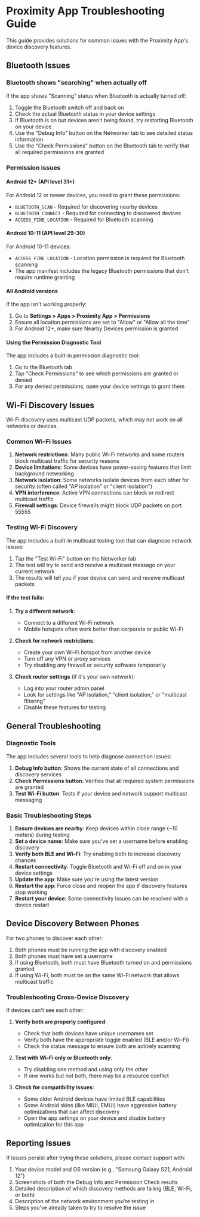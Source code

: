 # Proximity App Troubleshooting Guide

This guide provides solutions for common issues with the Proximity App's device discovery features.

## Bluetooth Issues

### Bluetooth shows "searching" when actually off

If the app shows "Scanning" status when Bluetooth is actually turned off:

1. Toggle the Bluetooth switch off and back on
2. Check the actual Bluetooth status in your device settings
3. If Bluetooth is on but devices aren't being found, try restarting Bluetooth on your device
4. Use the "Debug Info" button on the Networker tab to see detailed status information
5. Use the "Check Permissions" button on the Bluetooth tab to verify that all required permissions are granted

### Permission issues

#### Android 12+ (API level 31+)
For Android 12 or newer devices, you need to grant these permissions:
- `BLUETOOTH_SCAN` - Required for discovering nearby devices
- `BLUETOOTH_CONNECT` - Required for connecting to discovered devices
- `ACCESS_FINE_LOCATION` - Required for Bluetooth scanning

#### Android 10-11 (API level 29-30) 
For Android 10-11 devices:
- `ACCESS_FINE_LOCATION` - Location permission is required for Bluetooth scanning
- The app manifest includes the legacy Bluetooth permissions that don't require runtime granting

#### All Android versions
If the app isn't working properly:

1. Go to **Settings > Apps > Proximity App > Permissions**
2. Ensure all location permissions are set to "Allow" or "Allow all the time" 
3. For Android 12+, make sure Nearby Devices permission is granted

#### Using the Permission Diagnostic Tool
The app includes a built-in permission diagnostic tool:

1. Go to the Bluetooth tab
2. Tap "Check Permissions" to see which permissions are granted or denied
3. For any denied permissions, open your device settings to grant them

## Wi-Fi Discovery Issues

Wi-Fi discovery uses multicast UDP packets, which may not work on all networks or devices.

### Common Wi-Fi Issues

1. **Network restrictions**: Many public Wi-Fi networks and some routers block multicast traffic for security reasons
2. **Device limitations**: Some devices have power-saving features that limit background networking
3. **Network isolation**: Some networks isolate devices from each other for security (often called "AP isolation" or "client isolation")
4. **VPN interference**: Active VPN connections can block or redirect multicast traffic
5. **Firewall settings**: Device firewalls might block UDP packets on port 55555

### Testing Wi-Fi Discovery

The app includes a built-in multicast testing tool that can diagnose network issues:

1. Tap the "Test Wi-Fi" button on the Networker tab
2. The test will try to send and receive a multicast message on your current network
3. The results will tell you if your device can send and receive multicast packets

#### If the test fails:

1. **Try a different network**: 
   - Connect to a different Wi-Fi network
   - Mobile hotspots often work better than corporate or public Wi-Fi

2. **Check for network restrictions**:
   - Create your own Wi-Fi hotspot from another device
   - Turn off any VPN or proxy services
   - Try disabling any firewall or security software temporarily

3. **Check router settings** (if it's your own network):
   - Log into your router admin panel
   - Look for settings like "AP isolation," "client isolation," or "multicast filtering"
   - Disable these features for testing

## General Troubleshooting

### Diagnostic Tools

The app includes several tools to help diagnose connection issues:

1. **Debug Info button**: Shows the current state of all connections and discovery services
2. **Check Permissions button**: Verifies that all required system permissions are granted
3. **Test Wi-Fi button**: Tests if your device and network support multicast messaging

### Basic Troubleshooting Steps

1. **Ensure devices are nearby**: Keep devices within close range (~10 meters) during testing
2. **Set a device name**: Make sure you've set a username before enabling discovery
3. **Verify both BLE and Wi-Fi**: Try enabling both to increase discovery chances
4. **Restart connectivity**: Toggle Bluetooth and Wi-Fi off and on in your device settings
5. **Update the app**: Make sure you're using the latest version
6. **Restart the app**: Force close and reopen the app if discovery features stop working
7. **Restart your device**: Some connectivity issues can be resolved with a device restart

## Device Discovery Between Phones

For two phones to discover each other:

1. Both phones must be running the app with discovery enabled
2. Both phones must have set a username
3. If using Bluetooth, both must have Bluetooth turned on and permissions granted
4. If using Wi-Fi, both must be on the same Wi-Fi network that allows multicast traffic

### Troubleshooting Cross-Device Discovery

If devices can't see each other:

1. **Verify both are properly configured**:
   - Check that both devices have unique usernames set
   - Verify both have the appropriate toggle enabled (BLE and/or Wi-Fi)
   - Check the status message to ensure both are actively scanning

2. **Test with Wi-Fi only or Bluetooth only**:
   - Try disabling one method and using only the other
   - If one works but not both, there may be a resource conflict

3. **Check for compatibility issues**:
   - Some older Android devices have limited BLE capabilities
   - Some Android skins (like MIUI, EMUI) have aggressive battery optimizations that can affect discovery
   - Open the app settings on your device and disable battery optimization for this app

## Reporting Issues

If issues persist after trying these solutions, please contact support with:
1. Your device model and OS version (e.g., "Samsung Galaxy S21, Android 12")
2. Screenshots of both the Debug Info and Permission Check results
3. Detailed description of which discovery methods are failing (BLE, Wi-Fi, or both)
4. Description of the network environment you're testing in
5. Steps you've already taken to try to resolve the issue
